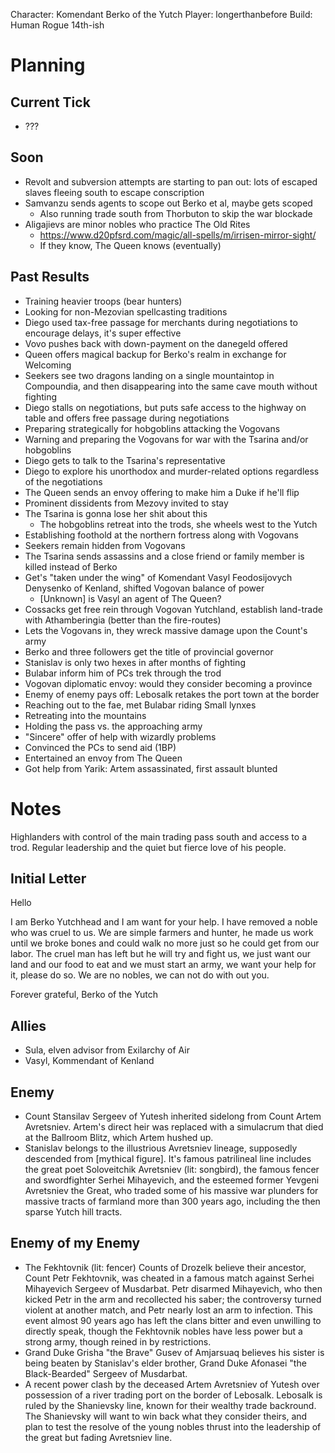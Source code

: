 Character: Komendant Berko of the Yutch
Player: longerthanbefore
Build: Human Rogue 14th-ish

# Planning
## Current Tick
- ???
## Soon
- Revolt and subversion attempts are starting to pan out: lots of escaped slaves fleeing south to escape conscription
- Samvanzu sends agents to scope out Berko et al, maybe gets scoped
  - Also running trade south from Thorbuton to skip the war blockade
- Aligajievs are minor nobles who practice The Old Rites
  - https://www.d20pfsrd.com/magic/all-spells/m/irrisen-mirror-sight/
  - If they know, The Queen knows (eventually)
## Past Results
- Training heavier troops (bear hunters)
- Looking for non-Mezovian spellcasting traditions
- Diego used tax-free passage for merchants during negotiations to encourage delays, it's super effective
- Vovo pushes back with down-payment on the danegeld offered
- Queen offers magical backup for Berko's realm in exchange for Welcoming
- Seekers see two dragons landing on a single mountaintop in Compoundia, and then disappearing into the same cave mouth without fighting
- Diego stalls on negotiations, but puts safe access to the highway on table and offers free passage during negotiations
- Preparing strategically for hobgoblins attacking the Vogovans
- Warning and preparing the Vogovans for war with the Tsarina and/or hobgoblins
- Diego gets to talk to the Tsarina's representative
- Diego to explore his unorthodox and murder-related options regardless of the negotiations
- The Queen sends an envoy offering to make him a Duke if he'll flip
- Prominent dissidents from Mezovy invited to stay
- The Tsarina is gonna lose her shit about this
  - The hobgoblins retreat into the trods, she wheels west to the Yutch
- Establishing foothold at the northern fortress along with Vogovans
- Seekers remain hidden from Vogovans
- The Tsarina sends assassins and a close friend or family member is killed instead of Berko
- Get's "taken under the wing" of Komendant Vasyl Feodosijovych Denysenko of Kenland, shifted Vogovan balance of power
  - \[Unknown\] is Vasyl an agent of The Queen?
- Cossacks get free rein through Vogovan Yutchland, establish land-trade with Athamberingia (better than the fire-routes)
- Lets the Vogovans in, they wreck massive damage upon the Count's army
- Berko and three followers get the title of provincial governor
- Stanislav is only two hexes in after months of fighting
- Bulabar inform him of PCs trek through the trod
- Vogovan diplomatic envoy: would they consider becoming a province
- Enemy of enemy pays off: Lebosalk retakes the port town at the border
- Reaching out to the fae, met Bulabar riding Small lynxes
- Retreating into the mountains
- Holding the pass vs. the approaching army
- "Sincere" offer of help with wizardly problems
- Convinced the PCs to send aid (1BP)
- Entertained an envoy from The Queen
- Got help from Yarik: Artem assassinated, first assault blunted

# Notes
Highlanders with control of the main trading pass south and access to a trod. Regular leadership and the quiet but fierce love of his people.

## Initial Letter
Hello

I am Berko Yutchhead and I am want for your help. I have removed a noble who was cruel to us. We are simple farmers and hunter, he made us work until we broke bones and could walk no more just so he could get from our labor.  The cruel man has left but he will try and fight us, we just want our land and our food to eat and we must start an army, we want your help for it, please do so. We are no nobles, we can not do with out you.

Forever grateful,
Berko of the Yutch

## Allies
- Sula, elven advisor from Exilarchy of Air
- Vasyl, Kommendant of Kenland

## Enemy
- Count Stansilav Sergeev of Yutesh inherited sidelong from Count Artem Avretsniev. Artem's direct heir was replaced with a simulacrum that died at the Ballroom Blitz, which Artem hushed up.
- Stanislav belongs to the illustrious Avretsniev lineage, supposedly descended from \[mythical figure\]. It's famous patrilineal line includes the great poet Soloveitchik Avretsniev (lit: songbird), the famous fencer and swordfighter Serhei Mihayevich, and the esteemed former Yevgeni Avretsniev the Great, who traded some of his massive war plunders for massive tracts of farmland more than 300 years ago, including the then sparse Yutch hill tracts.

## Enemy of my Enemy
- The Fekhtovnik (lit: fencer) Counts of Drozelk believe their ancestor, Count Petr Fekhtovnik, was cheated in a famous match against Serhei Mihayevich Sergeev of Musdarbat. Petr disarmed Mihayevich, who then kicked Petr in the arm and recollected his saber; the controversy turned violent at another match, and Petr nearly lost an arm to infection. This event almost 90 years ago has left the clans bitter and even unwilling to directly speak, though the Fekhtovnik nobles have less power but a strong army, though reined in by restrictions.
- Grand Duke Grisha "the Brave" Gusev of Amjarsuaq believes his sister is being beaten by Stanislav's elder brother, Grand Duke Afonasei "the Black-Bearded" Sergeev of Musdarbat.
- A recent power clash by the deceased Artem Avretsniev of Yutesh over possession of a river trading port on the border of Lebosalk. Lebosalk is ruled by the Shanievsky line, known for their wealthy trade backround. The Shanievsky will want to win back what they consider theirs, and plan to test the resolve of the young nobles thrust into the leadership of the great but fading Avretsniev line.
